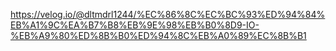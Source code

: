 
https://velog.io/@dltmdrl1244/%EC%86%8C%EC%BC%93%ED%94%84%EB%A1%9C%EA%B7%B8%EB%9E%98%EB%B0%8D9-IO-%EB%A9%80%ED%8B%B0%ED%94%8C%EB%A0%89%EC%8B%B1

